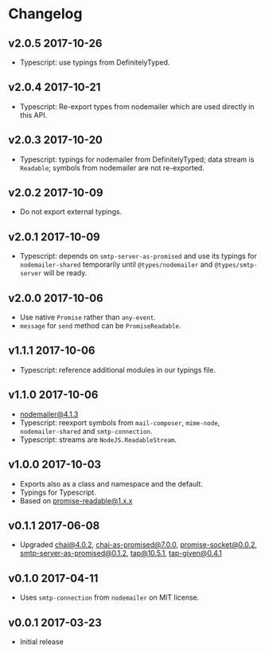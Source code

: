 # Changelog

## v2.0.5 2017-10-26

  * Typescript: use typings from DefinitelyTyped.

## v2.0.4 2017-10-21

  * Typescript: Re-export types from nodemailer which are used directly in
    this API.

## v2.0.3 2017-10-20

  * Typescript: typings for nodemailer from DefinitelyTyped; data stream is
    `Readable`; symbols from nodemailer are not re-exported.

## v2.0.2 2017-10-09

  * Do not export external typings.

## v2.0.1 2017-10-09

  * Typescript: depends on `smtp-server-as-promised` and use its typings for
    `nodemailer-shared` temporarily until `@types/nodemailer` and
    `@types/smtp-server` will be ready.

## v2.0.0 2017-10-06

  * Use native `Promise` rather than `any-event`.
  * `message` for `send` method can be `PromiseReadable`.

## v1.1.1 2017-10-06

  * Typescript: reference additional modules in our typings file.

## v1.1.0 2017-10-06

  * nodemailer@4.1.3
  * Typescript: reexport symbols from `mail-composer`, `mime-node`,
    `nodemailer-shared` and `smtp-connection`.
  * Typescript: streams are `NodeJS.ReadableStream`.

## v1.0.0 2017-10-03

  * Exports also as a class and namespace and the default.
  * Typings for Typescript.
  * Based on promise-readable@1.x.x

## v0.1.1 2017-06-08

  * Upgraded chai@4.0.2, chai-as-promised@7.0.0, promise-socket@0.0.2,
    smtp-server-as-promised@0.1.2, tap@10.5.1, tap-given@0.4.1

## v0.1.0 2017-04-11

  * Uses `smtp-connection` from `nodemailer` on MIT license.

## v0.0.1 2017-03-23

  * Initial release
